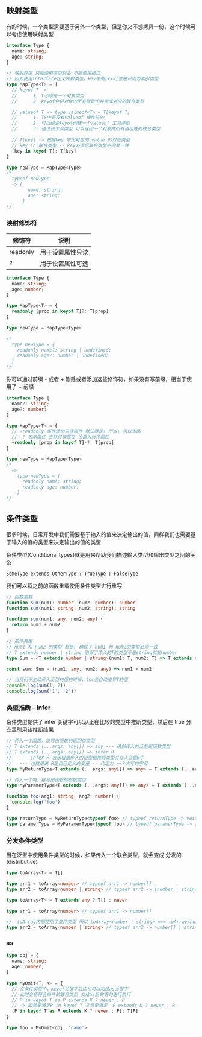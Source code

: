 ## 映射类型

有的时候，一个类型需要基于另外一个类型，但是你又不想拷贝一份，这个时候可以考虑使用映射类型

```ts
interface Type {
  name: string;
  age: string;
}

// 映射类型 只能使用类型别名 不能使用接口
// 因为使用interface定义映射类型，key中的[xxx]会被识别为索引类型
type MapType<T> = {
  // keyof T ->
  //      1. T必须是一个对象类型
  //      2. keyof会将对象的所有键取出并组成对应的联合类型

  // valueof T -> type valueof<T> = T[keyof T]
  //      1. TS中是没有valueof 操作符的
  //      2. 可以结合keyof创建一个valueof 工具类型
  //      3. 通过该工具类型 可以返回一个对象的所有值组成的联合类型

  // T[key] -> 根据key 取出对应的 value 的对应类型
  // key in 联合类型 -- key必须是联合类型中的某一种
  [key in keyof T]: T[key]
}

type newType = MapType<Type>
/*
  typeof newType
  -> {
        name: string;
        age: string;
      }
*/
```



### 映射修饰符

| 修饰符   | 说明             |
| -------- | ---------------- |
| readonly | 用于设置属性只读 |
| ?        | 用于设置属性可选 |

```ts
interface Type {
  name: string;
  age: number;
}

type MapType<T> = {
  readonly [prop in keyof T]?: T[prop]
}

type newType = MapType<Type>

/*
  type newType = {
    readonly name?: string | undefined;
    readonly age?: number | undefined;
  }
*/
```



你可以通过前缀 - 或者 + 删除或者添加这些修饰符，如果没有写前缀，相当于使用了 + 前缀

```ts
interface Type {
  name?: string;
  age?: number;
}

type MapType<T> = {
  // +readonly 属性添加只读属性 默认就是+ 所以+ 可以省略
  // -? 表示属性 去除只读属性 设置为必传属性
  +readonly [prop in keyof T]-?: T[prop]
}

type newType = MapType<Type>
/*
  =>
    type newType = {
      readonly name: string;
      readonly age: number;
    }
*/
```



## 条件类型

很多时候，日常开发中我们需要基于输入的值来决定输出的值，同样我们也需要基于输入的值的类型来决定输出的值的类型

条件类型(Conditional types)就是用来帮助我们描述输入类型和输出类型之间的关系

```shell
SomeType extends OtherType ? TrueType : FalseType
```



我们可以将之前的函数重载使用条件类型进行重写

```ts
// 函数重载
function sum(num1: number, num2: number): number
function sum(num1: string, num2: string): string

function sum(num1: any, num2: any) {
  return num1 + num2
}
```

```ts
// 条件类型
// num1 和 num2 的类型 都是T 确保了 num1 和 num2的类型必须一致
// T extends number | string 确保了传入的T的类型不是string就是number
type Sum = <T extends number | string>(num1: T, num2: T) => T extends number ? number : string

const sum: Sum = (num1: any, num2: any) => num1 + num2

// 当我们不主动传入泛型的值的时候，tsc会自动推导T的值
console.log(sum(1, 2))
console.log(sum('1', '2'))
```



### 类型推断 - infer

条件类型提供了 infer 关键字可以从正在比较的类型中推断类型，然后在 true 分支里引用该推断结果

```ts
// 传入一个函数，推导出函数的返回值类型
// T extends (...args: any[]) => any --- 确保传入的泛型是函数类型
// T extends (...args: any[]) => infer R
//   --- infer R 表示根据传入的泛型值推导类型并存入变量R中
//   --- 也就是说 R是自己定义的变量 -- 约定为 一个大写的字母
type MyReturnType<T extends (...args: any[]) => any> = T extends (...args: any[]) => infer R ? R : never

// 传入一个喊，推导出函数的参数类型
type MyParamerType<T extends (...args: any[]) => any> = T extends (...args: infer P) => any ? P : never

function foo(arg1: string, arg2: number) {
  console.log('foo')
}

type returnType = MyReturnType<typeof foo> // typeof returnType -> void
type paramerType = MyParamerType<typeof foo> // typeof paramerType -> [arg1: string, arg2: number]
```



### 分发条件类型

当在泛型中使用条件类型的时候，如果传入一个联合类型，就会变成 分发的(distributive)

```ts
type toArray<T> = T[]

type arr1 = toArray<number> // typeof arr1 -> number[]
type arr2 = toArray<number | string> // typeof arr2 -> (number | string)[]
```

```ts
type toArray<T> = T extends any ? T[] : never

type arr1 = toArray<number> // typeof arr1 -> number[]

//  toArray内部使用了条件类型 所以 toArray<number | string> === toArray<number> | toArray<string>
type arr2 = toArray<number | string> // typeof arr2 -> number[] | string[]
```



### as

```ts
type obj = {
  name: string;
  age: number;
}

type MyOmit<T, K> = {
  // 在条件类型中，keyof关键字后边也可以加速as关键字
  // 此时会将符合条件的联合类型 交给as后的语句进行执行
  // P in keyof T as P extends K ? never : P
  // -> 即需要满足P in keyof T 又需要满足  P extends K ? never : P
  [P in keyof T as P extends K ? never : P]: T[P]
}

type foo = MyOmit<obj, 'name'>
```